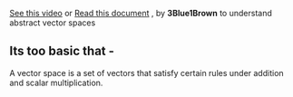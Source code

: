[See this video](https://youtu.be/TgKwz5Ikpc8?si=Yzf80x830omU_Fpp) or [Read this document](https://www.3blue1brown.com/lessons/abstract-vector-spaces) , by **3Blue1Brown** to understand abstract vector spaces

## Its too basic that - 
A vector space is a set of vectors that satisfy certain rules under addition and scalar multiplication.

